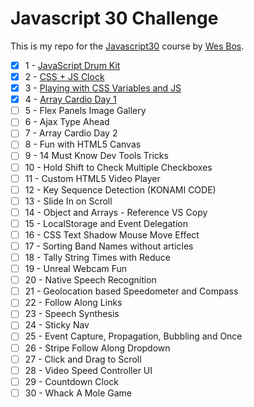 # Javascript 30 Challenge
This is my repo for the [Javascript30](https://javascript30.com/) course by [Wes Bos](https://github.com/wesbos).

- [x] 1 - [JavaScript Drum Kit](https://github.com/forral/javascript30-challenge/tree/master/1-js-drum-kit)
- [x] 2 - [CSS + JS Clock](https://github.com/forral/javascript30-challenge/tree/master/2-css-js-clock)
- [x] 3 - [Playing with CSS Variables and JS](https://github.com/forral/javascript30-challenge/tree/master/3-playing-css-variables-js)
- [x] 4 - [Array Cardio Day 1](https://github.com/forral/javascript30-challenge/tree/master/4-array-cardio-day-1)
- [ ] 5 - Flex Panels Image Gallery
- [ ] 6 - Ajax Type Ahead
- [ ] 7 - Array Cardio Day 2
- [ ] 8 - Fun with HTML5 Canvas
- [ ] 9 - 14 Must Know Dev Tools Tricks
- [ ] 10 - Hold Shift to Check Multiple Checkboxes
- [ ] 11 - Custom HTML5 Video Player
- [ ] 12 - Key Sequence Detection (KONAMI CODE)
- [ ] 13 - Slide In on Scroll
- [ ] 14 - Object and Arrays - Reference VS Copy
- [ ] 15 - LocalStorage and Event Delegation
- [ ] 16 - CSS Text Shadow Mouse Move Effect
- [ ] 17 - Sorting Band Names without articles
- [ ] 18 - Tally String Times with Reduce
- [ ] 19 - Unreal Webcam Fun
- [ ] 20 - Native Speech Recognition
- [ ] 21 - Geolocation based Speedometer and Compass
- [ ] 22 - Follow Along Links
- [ ] 23 - Speech Synthesis
- [ ] 24 - Sticky Nav
- [ ] 25 - Event Capture, Propagation, Bubbling and Once
- [ ] 26 - Stripe Follow Along Dropdown
- [ ] 27 - Click and Drag to Scroll
- [ ] 28 - Video Speed Controller UI
- [ ] 29 - Countdown Clock
- [ ] 30 - Whack A Mole Game